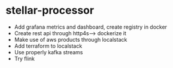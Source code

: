 # stellar-processor

- Add grafana metrics and dashboard, create registry in docker
- Create rest api through http4s--> dockerize it
- Make use of aws products through localstack
- Add terraform to localstack
- Use properly kafka streams
- Try flink
 
